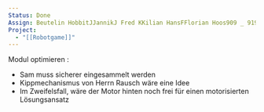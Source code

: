 ```yaml
---
Status: Done
Assign: Beutelin HobbitJJannikJ Fred KKilian HansFFlorian Hoos909 _ 919
Project:
  - "[[Robotgame]]"
---
```

Modul optimieren :

- Sam muss sicherer eingesammelt werden
- Kippmechanismus von Herrn Rausch wäre eine Idee
- Im Zweifelsfall, wäre der Motor hinten noch frei für einen motorisierten Lösungsansatz